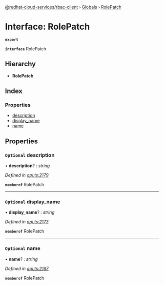 [@redhat-cloud-services/rbac-client](../README.md) › [Globals](../globals.md) › [RolePatch](rolepatch.md)

# Interface: RolePatch

**`export`** 

**`interface`** RolePatch

## Hierarchy

* **RolePatch**

## Index

### Properties

* [description](rolepatch.md#optional-description)
* [display_name](rolepatch.md#optional-display_name)
* [name](rolepatch.md#optional-name)

## Properties

### `Optional` description

• **description**? : *string*

*Defined in [api.ts:2179](https://github.com/RedHatInsights/javascript-clients/blob/master/packages/rbac/api.ts#L2179)*

**`memberof`** RolePatch

___

### `Optional` display_name

• **display_name**? : *string*

*Defined in [api.ts:2173](https://github.com/RedHatInsights/javascript-clients/blob/master/packages/rbac/api.ts#L2173)*

**`memberof`** RolePatch

___

### `Optional` name

• **name**? : *string*

*Defined in [api.ts:2167](https://github.com/RedHatInsights/javascript-clients/blob/master/packages/rbac/api.ts#L2167)*

**`memberof`** RolePatch
